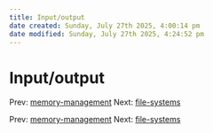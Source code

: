 ```yaml
---
title: Input/output
date created: Sunday, July 27th 2025, 4:00:14 pm
date modified: Sunday, July 27th 2025, 4:24:52 pm
---
```


# Input/output

Prev: [memory-management](memory-management.md)
Next: [file-systems](file-systems.md)

Prev: [memory-management](memory-management.md)
Next: [file-systems](file-systems.md)
